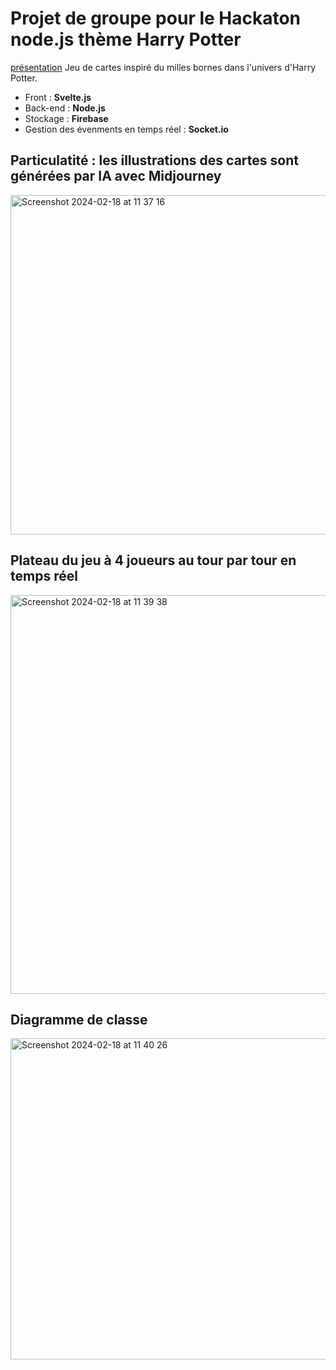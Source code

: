 # Projet de groupe pour le Hackaton node.js thème Harry Potter
[présentation](prez_pandargent.pdf)
Jeu de cartes inspiré du milles bornes dans l'univers d'Harry Potter.
- Front : **Svelte.js**
- Back-end : **Node.js**
- Stockage : **Firebase**
- Gestion des évenments en temps réel : **Socket.io**

## Particulatité : les illustrations des cartes sont générées par IA avec **Midjourney** 

<img width="543" alt="Screenshot 2024-02-18 at 11 37 16" src="https://github.com/Abde-exe/Nodejs-hackathon/assets/67431499/ec6f1bd8-f12e-4be2-a49f-2ecf117dbced">


## Plateau du jeu à 4 joueurs au tour par tour en temps réel
<img width="638" alt="Screenshot 2024-02-18 at 11 39 38" src="https://github.com/Abde-exe/Nodejs-hackathon/assets/67431499/af609d8b-1077-4736-9655-d227c9bce177">


## Diagramme de classe
<img width="514" alt="Screenshot 2024-02-18 at 11 40 26" src="https://github.com/Abde-exe/Nodejs-hackathon/assets/67431499/13a88ee3-ec50-47de-9b59-e1381852560a">
